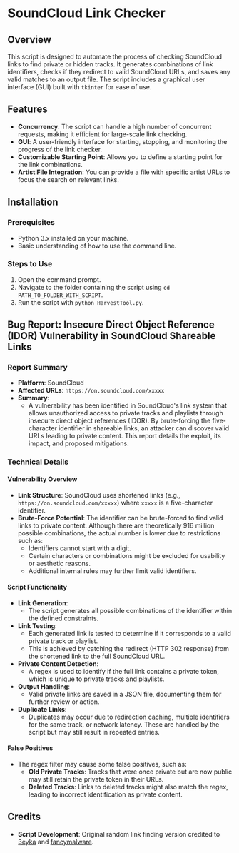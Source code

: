 # SoundCloud Link Checker

## Overview

This script is designed to automate the process of checking SoundCloud links to find private or hidden tracks. It generates combinations of link identifiers, checks if they redirect to valid SoundCloud URLs, and saves any valid matches to an output file. The script includes a graphical user interface (GUI) built with `tkinter` for ease of use.

## Features

- **Concurrency**: The script can handle a high number of concurrent requests, making it efficient for large-scale link checking.
- **GUI**: A user-friendly interface for starting, stopping, and monitoring the progress of the link checker.
- **Customizable Starting Point**: Allows you to define a starting point for the link combinations.
- **Artist File Integration**: You can provide a file with specific artist URLs to focus the search on relevant links.

## Installation

### Prerequisites

- Python 3.x installed on your machine.
- Basic understanding of how to use the command line.

### Steps to Use

1. Open the command prompt.
2. Navigate to the folder containing the script using `cd PATH_TO_FOLDER_WITH_SCRIPT`.
3. Run the script with `python HarvestTool.py`.

## Bug Report: Insecure Direct Object Reference (IDOR) Vulnerability in SoundCloud Shareable Links

### Report Summary

- **Platform**: SoundCloud
- **Affected URLs**: `https://on.soundcloud.com/xxxxx`
- **Summary**: 
  - A vulnerability has been identified in SoundCloud's link system that allows unauthorized access to private tracks and playlists through insecure direct object references (IDOR). By brute-forcing the five-character identifier in shareable links, an attacker can discover valid URLs leading to private content. This report details the exploit, its impact, and proposed mitigations.

### Technical Details

#### Vulnerability Overview

- **Link Structure**: SoundCloud uses shortened links (e.g., `https://on.soundcloud.com/xxxxx`) where `xxxxx` is a five-character identifier.
- **Brute-Force Potential**: The identifier can be brute-forced to find valid links to private content. Although there are theoretically 916 million possible combinations, the actual number is lower due to restrictions such as:
  - Identifiers cannot start with a digit.
  - Certain characters or combinations might be excluded for usability or aesthetic reasons.
  - Additional internal rules may further limit valid identifiers.

#### Script Functionality

- **Link Generation**: 
  - The script generates all possible combinations of the identifier within the defined constraints.
- **Link Testing**:
  - Each generated link is tested to determine if it corresponds to a valid private track or playlist.
  - This is achieved by catching the redirect (HTTP 302 response) from the shortened link to the full SoundCloud URL.
- **Private Content Detection**:
  - A regex is used to identify if the full link contains a private token, which is unique to private tracks and playlists.
- **Output Handling**:
  - Valid private links are saved in a JSON file, documenting them for further review or action.
- **Duplicate Links**:
  - Duplicates may occur due to redirection caching, multiple identifiers for the same track, or network latency. These are handled by the script but may still result in repeated entries.

#### False Positives

- The regex filter may cause some false positives, such as:
  - **Old Private Tracks**: Tracks that were once private but are now public may still retain the private token in their URLs.
  - **Deleted Tracks**: Links to deleted tracks might also match the regex, leading to incorrect identification as private content.


## Credits

- **Script Development**: Original random link finding version credited to [3eyka](https://github.com/3eyka/sound-cloudripper) and [fancymalware](https://github.com/fancymalware/soundcloud-ripper).
